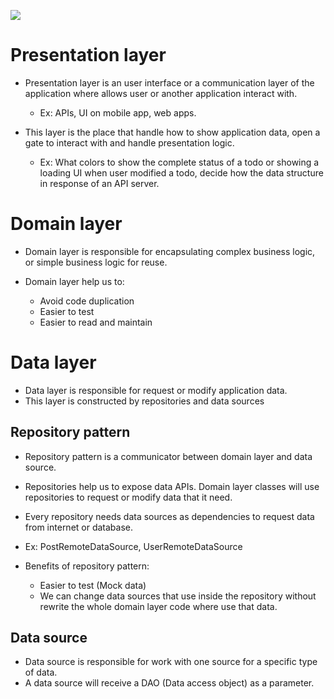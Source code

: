![](https://www.codeproject.com/KB/cs/Three_Layer_Architecture/3lyrs2.jpg)

# Presentation layer 
- Presentation layer is an user interface or a communication layer of the application where allows user or another application interact with. 
    - Ex: APIs, UI on mobile app, web apps.

- This layer is the place that handle how to show application data, open a gate to interact with and handle presentation logic. 
    - Ex: What colors to show the complete status of a todo or showing a loading UI when user modified a todo, decide how the data structure in response of an API server.

# Domain layer
- Domain layer is responsible for encapsulating complex business logic, or simple business logic for reuse.

- Domain layer help us to:
    - Avoid code duplication
    - Easier to test
    - Easier to read and maintain

# Data layer
- Data layer is responsible for request or modify application data.
- This layer is constructed by repositories and data sources
## Repository pattern

- Repository pattern is a communicator between domain layer and data source.

- Repositories help us to expose data APIs. Domain layer classes will use repositories to request or modify data that it need.

- Every repository needs data sources as dependencies to request data from internet or database.

- Ex: PostRemoteDataSource, UserRemoteDataSource

- Benefits of repository pattern:
    - Easier to test (Mock data)
    - We can change data sources that use inside the repository without rewrite the whole domain layer code where use that data.

## Data source

- Data source is responsible for work with one source for a specific type of data. 
- A data source will receive a DAO (Data access object) as a parameter. 

